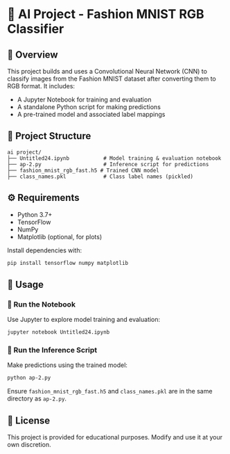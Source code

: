 
# 🧠 AI Project - Fashion MNIST RGB Classifier

## 📌 Overview
This project builds and uses a Convolutional Neural Network (CNN) to classify images from the Fashion MNIST dataset after converting them to RGB format. It includes:
- A Jupyter Notebook for training and evaluation
- A standalone Python script for making predictions
- A pre-trained model and associated label mappings

## 📁 Project Structure

```
ai project/
├── Untitled24.ipynb           # Model training & evaluation notebook
├── ap-2.py                    # Inference script for predictions
├── fashion_mnist_rgb_fast.h5 # Trained CNN model
├── class_names.pkl            # Class label names (pickled)
```

## ⚙️ Requirements

- Python 3.7+
- TensorFlow
- NumPy
- Matplotlib (optional, for plots)

Install dependencies with:

```bash
pip install tensorflow numpy matplotlib
```

## 🚀 Usage

### 📓 Run the Notebook
Use Jupyter to explore model training and evaluation:
```bash
jupyter notebook Untitled24.ipynb
```

### 🧪 Run the Inference Script
Make predictions using the trained model:
```bash
python ap-2.py
```
Ensure `fashion_mnist_rgb_fast.h5` and `class_names.pkl` are in the same directory as `ap-2.py`.

## 📄 License
This project is provided for educational purposes. Modify and use it at your own discretion.


